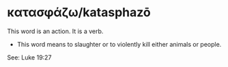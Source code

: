 # κατασφάζω/katasphazō
This word is an action. It is a verb.

* This word means to slaughter or to violently kill either animals or people.

See: Luke 19:27
